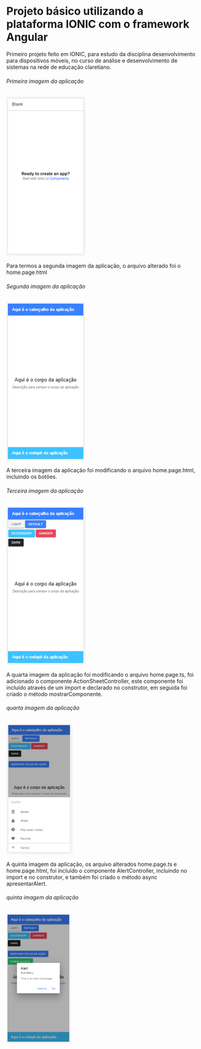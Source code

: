 # Projeto básico utilizando a plataforma IONIC com o framework Angular
Primeiro projeto feito em IONIC, para estudo da disciplina desenvolvimento para dispositivos móveis, no curso de análise e desenvolvimento de sistemas na rede de educação claretiano.
###### Primeira imagem da aplicação
![Primeira-Imagem](https://github.com/agsilvamhm/Claretiano-First/blob/master/imagens/Primeira-Imagem.PNG)

Para termos a segunda imagem da aplicação, o arquivo alterado foi o home.page.html
###### Segunda imagem da aplicação
![Segunda-Imagem](https://github.com/agsilvamhm/Claretiano-First/blob/master/imagens/Segunda-Imagem.PNG)

A terceira imagem da aplicação foi modificando o arquivo home.page.html, incluindo os botões.
###### Terceira imagem da aplicação
![Terceira-Imagem](https://github.com/agsilvamhm/Claretiano-First/blob/master/imagens/Terceira-Imagem.PNG)

A quarta imagem da aplicação foi modificando o arquivo home.page.ts, foi adicionado o componente ActionSheetController, este componente foi incluído através de um import e declarado no construtor, em seguida foi criado o método mostrarComponente.
###### quarta imagem da aplicação
![quarta-Imagem](https://github.com/agsilvamhm/Claretiano-First/blob/master/imagens/Quarta-Imagem.PNG)

A quinta imagem da aplicação, os arquivo alterados home.page.ts e home.page.html, foi incluído o componente AlertController, incluindo no import e no construtor, e também foi criado o método async apresentarAlert.
###### quinta imagem da aplicação
![quinta-Imagem](https://github.com/agsilvamhm/Claretiano-First/blob/master/imagens/Quinta-Imagem.PNG)
